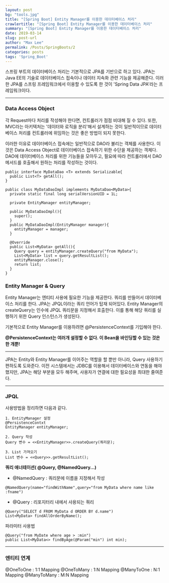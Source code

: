 ```yaml
---
layout: post
bg: "tools.jpg"
title: "[Spring Boot] Entity Manager를 이용한 데이터베이스 처리"
crawlertitle: "[Spring Boot] Entity Manager를 이용한 데이터베이스 처리"
summary: "[Spring Boot] Entity Manager를 이용한 데이터베이스 처리"
date: 2019-03-14
slug: post-url
author: "Max Lee"
permalink: /Posts/SpringBoots/2
categories: posts
tags: 'Spring_Boot'
---
```


스프링 부트의 데이터베이스 처리는 기본적으로 JPA를 기반으로 하고 있다. JPA는 Java EE의 기술로 데이터베이스 접속이나 데이터 지속화 관련 기능을 제공해준다.
이러한 JPA를 스프링 프레임워크에서 이용할 수 있도록 한 것이 'Spring Data JPA'라는 프레임워크이다.

---
### Data Access Object
각 Request마다 처리를 작성해야 한다면, 컨트롤러가 점점 비대해 질 수 있다. 또한, MVC라는 아키텍처는 '데이터와 로직을 분리'해서 설계하는 것이 
일반적이므로 데이터베이스 처리를 컨트롤러에 위임하는 것은 좋은 방법이 되지 못한다.

이러한 이유로 데이터베이스 접속에는 일반적으로 DAO라 불리는 객체를 사용한다. 이것은 Data Access Object로 데이터베이스 접속하기 위한 수단을 제공하는 객체다.
DAO에 데이터베이스 처리를 위한 기능들을 모아두고, 필요에 따라 컨트롤러에서 DAO 메서드를 호출해서 원하는 처리를 작성하는 것이다.

```
public interface MyDataDao <T> extends Serializable{
  public List<T> getAll();
}

public class MyDataDaoImpl implements MyDataDao<MyData>{
  private static final long serialVersionUID = 1L;
  
  private EntityManager entityManager;
  
  public MyDataDaoImpl(){
    super();
  }
  public MyDataDaoImpl(EntityManager manager){
    entityManager = manager;
  }
  
  @Override
  public List<MyData> getAll(){
    Query query = entityManager.createQuery("from MyData");
    List<MyData> list = query.getResultList();
    entityManager.close();
    return list;
  }
}
```

### Entity Manager & Query
Entity Manager는 엔티티 사용에 필요한 기능을 제공한다. 쿼리를 만들어서 데이터베이스 처리를 한다. 
JPA는 JPQL이라는 쿼리 언어가 탑재 되어있다.
Entity Manager의 createQuery는 인수에 JPQL 쿼리문을 지정해서 호출한다. 이를 통해 해당 쿼리를 실행하기 위한 Query 인스턴스가 생성된다.

기본적으로 Entity Manager를 이용하려면 @PersistenceContext를 기입해야 한다.

**@PersistenceContext는 여러개 설정할 수 없다. 이 Bean을 바인딩할 수 있는 것은 한 개뿐!**

---
JPA는 Entity와 Entity Manager를 이어주는 역할을 할 뿐만 아니라, Query 사용하기 편하도록 도와준다. 이전 시스템에서는 JDBC를 이용해서 데이터베이스와
연동을 해야했지만, JPA는 해당 부분을 모두 해주며, 사용자가 연결에 대한 필요성을 최대한 줄여준다.


---
### JPQL
사용방법을 정리하면 다음과 같다.
```
1. EntityManager 설정
@PersistenceContxt
EntityManager entityManager;

2. Query 작성
Query 변수 = <<EntityManager>>.createQuery(쿼리문);
  
3. List 가져오기
List 변수 = <<Query>>.getResultList();
```

**쿼리 애너테이션( @Query, @NamedQuery...)**
- @NamedQuery : 쿼리문에 이름을 지정해서 작성
```
@NamedQuery(name="findWithName",query="from MyData where name like :fname")
```

- @Query : 리포지터리 내에서 사용되는 쿼리
```
@Query("SELECT d FROM MyData d ORDER BY d.name")
List<MyData> findAllOrderByName();
```
파라미터 사용법 
```
@Query("from MyDate where age > :min")
public List<MyData<> findByAge(@Param("min") int min);
```

---
### 엔티티 연계
@OneToOne : 1:1 Mapping
@OneToMany : 1:N Mapping
@ManyToOne : N:1 Mapping
@ManyToMany : M:N Mapping
